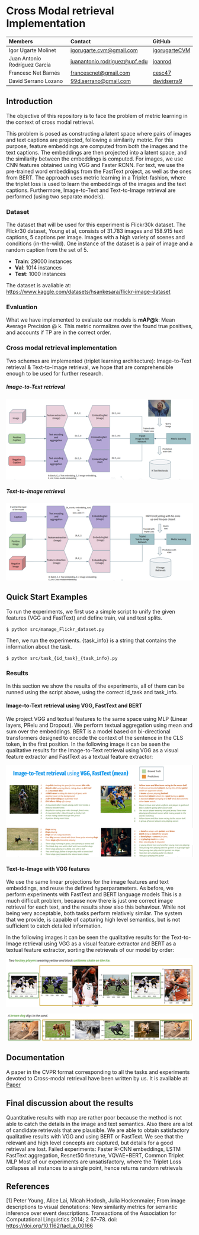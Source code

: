 # Cross Modal retrieval Implementation
| Members                       | Contact | GitHub |
|:------------------------------|   :---    |   :---    |
| Igor Ugarte Molinet           | igorugarte.cvm@gmail.com | [igorugarteCVM](https://github.com/igorugarteCVM) | 
| Juan Antonio Rodríguez García | juanantonio.rodriguez@upf.edu  | [joanrod](https://github.com/joanrod) |
| Francesc Net Barnés           | francescnet@gmail.com  | [cesc47](https://github.com/cesc47) |
| David Serrano Lozano          | 99d.serrano@gmail.com | [davidserra9](https://github.com/davidserra9) |


## Introduction
The objective of this repository is to face the problem of metric learning in the context of cross modal retrieval.

This problem is posed as constructing a latent space where pairs of images and text captions are projected, following a similarity metric.
For this purpose, feature embeddings are computed from both the images and the text captions. The embeddings are then projected into a latent space, and the similarity between the embeddings is computed.
For images, we use CNN features obtained using VGG and Faster RCNN. For text, we use the pre-trained word embeddings from the FastText project, as well as the ones from BERT.
The approach uses metric learning in a Triplet-fashion, where the triplet loss is used to learn the embeddings of the images and the text captions. Furthermore, Image-to-Text and Text-to-Image retrieval are performed (using two separate models).

### Dataset
The dataset that will be used for this experiment is Flickr30k dataset. The Flickr30 dataset, Young et al, consists of 31.783 images and 158.915 text captions, 5 captions per image. Images with a high variety of scenes and conditions (in-the-wild).
One instance of the dataset is a pair of image and a random caption from the set of 5.

* **Train**: 29000 instances
* **Val**: 1014 instances
* **Test**: 1000 instances

The dataset is avaliable at: https://www.kaggle.com/datasets/hsankesara/flickr-image-dataset

### Evaluation
What we have implemented to evaluate our models is **mAP@k**: Mean Average Precision @ k. This metric normalizes over the found true positives, and accounts if TP are in the correct order.

### Cross modal retrieval implementation
Two schemes are implemented (triplet learning architecture): Image-to-Text retrieval & Text-to-Image retrieval, we hope that are comprehensible enough to be used for further research.
##### Image-to-Text retrieval
![Image-to-Text retrieval using a triplet network](src/imgs/imagetotext.png)

##### Text-to-image retrieval
![Text-to-image retrieval using a triplet network](src/imgs/texttoimage.png)

## Quick Start Examples
To run the experiments, we first use a simple script to unify the given features (VGG and FastText) and define train, val and test splits.
```
$ python src/manage_Flickr_dataset.py
```

Then, we run the experiments. {task_info} is a string that contains the information about the task.
```
$ python src/task_{id_task}_{task_info}.py
```
### Results
In this section we show the results of the experiments, all of them can be runned using the script above, using the correct id_task and task_info.

#### Image-to-Text retrieval using VGG, FastText and BERT
We project VGG and textual features to the same space using MLP (Linear layers, PRelu and Dropout). We perform textual aggregation using mean and sum over the embeddings. BERT is a model based on bi-directional transformers designed to encode the context of the sentence in the CLS token, in the first position.
In the following image it can be seen the qualitative results for the Image-to-Text retrieval using VGG as a visual feature extractor and FastText as a textual feature extractor:

![Image-to-text retrieval using VGG and FastText](src/imgs/imagetotextVGGfasttext.png)

#### Text-to-Image with VGG features
We use the same linear projections for the image features and text embeddings, and reuse the defined hyperparameters. As before, we perform experiments with FastText and BERT language models
This is a much difficult problem, because now there is just one correct image retrieval for each text, and the results show also this behaviour. While not being very acceptable, both tasks perform relatively similar.
The system that we provide, is capable of capturing high level semantics, but is not sufficient to catch detailed information. 

In the following images it can be seen the qualitative results for the Text-to-Image retrieval using VGG as a visual feature extractor and BERT as a textual feature extractor, sorting the retrievals of our model by order:

![Text-to-Image retrieval using VGG and BERT](src/imgs/bertvgg.png)

![Text-to-Image retrieval using VGG and BERT](src/imgs/vertbgg2.png)


## Documentation
A paper in the CVPR format corresponding to all the tasks and experiments devoted to Cross-modal retrieval have been written by us. It is available at: [Paper]([https://www.overleaf.com/5374743577rshpmzsgynjj](https://github.com/cesc47/cross-modal-retrieval-with-triplet-network/blob/main/Cross-Modal-Retrieval-Triplet.pdf))

## Final discussion about the results
Quantitative results with map are rather poor because the method is not able to catch the details in the image and text semantics. Also there are a lot of candidate retrievals that are plausible.
We are able to obtain satisfactory qualitative results with VGG and using BERT or FastText. We see that the relevant and high level concepts are captured, but details for a good retrieval are lost.
Failed experiments: Faster R-CNN embeddings, LSTM FastText aggregation, Resnet50 finetune, VQVAE+BERT, Common Triplet MLP
Most of our experiments are unsatisfactory, where the Triplet Loss collapses all instances to a single point, hence returns random retrievals

## References
[1] Peter Young, Alice Lai, Micah Hodosh, Julia Hockenmaier; From image descriptions to visual denotations: New similarity metrics for semantic inference over event descriptions. Transactions of the Association for Computational Linguistics 2014; 2 67–78. doi: https://doi.org/10.1162/tacl_a_00166
